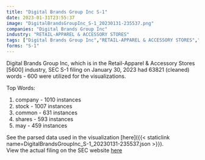 ```yaml
---
title: "Digital Brands Group Inc S-1"
date: 2023-01-31T23:55:37
image: "DigitalBrandsGroupInc_S-1_20230131-235537.png"
companies: "Digital Brands Group Inc"
industry: "RETAIL-APPAREL & ACCESSORY STORES"
tags: ["Digital Brands Group Inc","RETAIL-APPAREL & ACCESSORY STORES","01-30-2023","S-1"]
forms: "S-1"
---
```

Digital Brands Group Inc, which is in the Retail-Apparel & Accessory Stores [5600] industry, SEC S-1 filing on January 30, 2023 had 63821 (cleaned) words - 600 were utilized for the visualizations.

Top Words:
1. company - 1010 instances
2. stock - 1007 instances
3. common - 631 instances
4. shares - 593 instances
5. may - 459 instances


See the parsed data used in the visualization [here]({{< staticlink name=DigitalBrandsGroupInc_S-1_20230131-235537.json >}}).  
View the actual filing on the SEC website [here](https://www.sec.gov/Archives/edgar/data/1668010/0001104659-23-008035.txt)